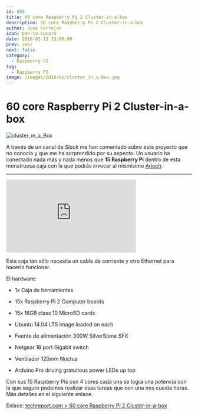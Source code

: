 ```yaml
---
id: 655
title: 60 core Raspberry Pi 2 Cluster-in-a-box
description: 60 core Raspberry Pi 2 Cluster-in-a-box
author: Jose Cerrejon
icon: pen-to-square
date: 2016-01-13 13:00:00
prev: /es/
next: false
category:
  - Raspberry PI
tag:
  - Raspberry PI
image: /images/2016/01/cluster_in_a_Box.jpg
---
```


# 60 core Raspberry Pi 2 Cluster-in-a-box

![cluster_in_a_Box](/images/2016/01/cluster_in_a_Box.jpg)

A través de un canal de *Slack* me han comentado sobre este proyecto que no conocía y que me ha sorprendido por su aspecto. Un usuario ha conectado nada más y nada menos que **15 Raspberry Pi** dentro de esta monstruosa caja con la que podrás invocar al mismísimo [Arioch](https://en.wikipedia.org/wiki/Deities_in_the_Elric_series).

- - -
<iframe width="352" height="198" src="https://www.youtube.com/embed/Ij1SSgrDdBc?rel=0" frameborder="0" allowfullscreen></iframe>

Esta caja tan sólo necesita un cable de corriente y otro Ethernet para hacerlo funcionar.

El hardware:

* 1x Caja de herramientas

* 15x Raspberry Pi 2 Computer boards

* 15x 16GB class 10 MicroSD cards

* Ubuntu 14.04 LTS image loaded on each

* Fuente de alimentación 300W SilverStone SFX 

* Netgear 16 port Gigabit switch

* Ventilador 120mm Noctua

* Arduino Pro driving gratuitous power LEDs up top

Con sus 15 Raspberry Pis con 4 cores cada una se logra una potencia con la que seguro podemos realizar esas tareas que con una nos cuesta horas. Más detalles en el siguiente enlace.

Enlace: [techreport.com > 60 core Raspberry Pi 2 Cluster-in-a-box](http://techreport.com/forums/viewtopic.php?f=29&t=115501)